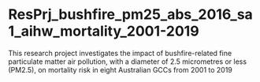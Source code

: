 # ResPrj_bushfire_pm25_abs_2016_sa1_aihw_mortality_2001-2019
This research project investigates the impact of bushfire-related fine particulate matter air pollution, with a diameter of 2.5 micrometres or less (PM2.5), on mortality risk in eight Australian GCCs from 2001 to 2019
